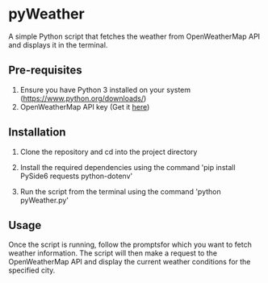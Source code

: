 # pyWeather

A simple Python script that fetches the weather from OpenWeatherMap API and displays it in the terminal.

## Pre-requisites

1. Ensure you have Python 3 installed on your system (https://www.python.org/downloads/)
2. OpenWeatherMap API key (Get it [here](https://home.openweathermap.org/users/sign_up))

## Installation

1. Clone the repository and cd into the project directory

2. Install the required dependencies using the command
   'pip install PySide6 requests python-dotenv'

3. Run the script from the terminal using the command
   'python pyWeather.py'

## Usage

Once the script is running, follow the promptsfor which you want to fetch weather information. The script will then make a request to the OpenWeatherMap API and display the current weather conditions for the specified city.
